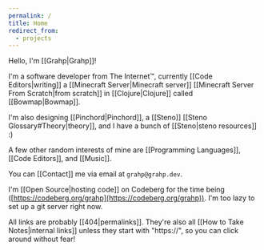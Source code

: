 ```yaml
---
permalink: /
title: Home
redirect_from:
  - projects
---
```

Hello, I'm [[Grahp|Grahp]]!

I'm a software developer from The Internet™, currently [[Code Editors|writing]] a [[Minecraft Server|Minecraft server]] [[Minecraft Server From Scratch|from scratch]] in [[Clojure|Clojure]] called [[Bowmap|Bowmap]].

I'm also designing [[Pinchord|Pinchord]], a [[Steno]] [[Steno Glossary#Theory|theory]], and I have a bunch of [[Steno|steno resources]] :)

A few other random interests of mine are [[Programming Languages]], [[Code Editors]], and [[Music]].

You can [[Contact]] me via email at `grahp@grahp.dev`.

I'm [[Open Source|hosting code]] on Codeberg for the time being ([https://codeberg.org/grahp](https://codeberg.org/grahp)). I'm too lazy to set up a git server right now.

All links are probably [[404|permalinks]]. They're also all [[How to Take Notes|internal links]] unless they start with "https://", so you can click around without fear!
